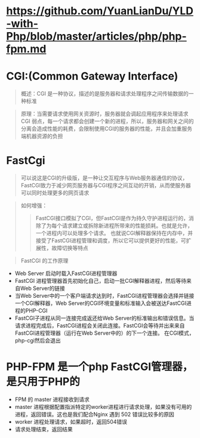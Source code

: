 # https://github.com/YuanLianDu/YLD-with-Php/blob/master/articles/php/php-fpm.md
# CGI:(Common Gateway Interface)
> 概述：CGI 是一种协议，描述的是服务器和请求处理程序之间传输数据的一种标准

> 原理：当需要请求使用网关资源时，服务器就会调起应用程序来处理请求
> CGI 弱点，每一个请求都会创建一个新的进程，所以，服务器和网关之间的分离会造成性能的耗费，会限制使用CGI的服务器的性能，并且会加重服务端机器资源的负担

# FastCgi 
> 可以说这是CGI的升级版，是一种让交互程序与Web服务器通信的协议，FastCGI致力于减少网页服务器与CGI程序之间互动的开销，从而使服务器可以同时处理更多的网页请求

> 如何增强：
>> FastCGI接口模拟了CGI，但FastCGI是作为持久守护进程运行的，消除了为每个请求建立或拆除新进程所带来的性能损耗。也就是允许，一个进程内可以处理多个请求。 也就说CGI解释器保持在内存中，并接受了FastCGI进程管理和调度，所以它可以提供更好的性能，可扩展性，故障切换等特点

> FastCGI 的工作原理
* Web Server 启动时载入FastCGI进程管理器
* FastCGI 进程管理器首先初始化自己，启动一批CGI解释器进程，然后等待来自Web Server的链接
* 当Web Server中的一个客户端请求达到时，FastCGI进程管理器会选择并链接一个CGI解释器，Web Server的CGI环境变量和标准输入会被送达FastCGI进程的PHP-CGI
* FastCGI子进程从同一连接完成返还给Web Server的标准输出和错误信息。当请求进程完成后，FastCGI进程会关闭此连接。FastCGI会等待并出来来自FastCGI进程管理器（运行在Web Server中的）的下一个连接。 在CGI模式，php-cgi然后会退出


# PHP-FPM 是一个php FastCGI管理器，是只用于PHP的
* FPM 的 master 进程接收到请求
* master 进程根据配置指派特定的worker进程进行请求处理，如果没有可用的进程，返回错误。这也是我们配合Nginx 遇到 502 错误比较多的原因
* worker 进程处理请求，如果超时，返回504错误
* 请求处理结束，返回结果